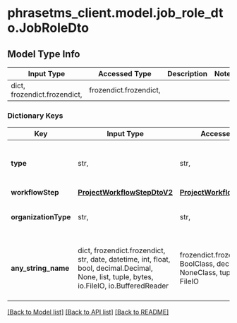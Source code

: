 # phrasetms_client.model.job_role_dto.JobRoleDto

## Model Type Info

| Input Type                   | Accessed Type          | Description | Notes |
| ---------------------------- | ---------------------- | ----------- | ----- |
| dict, frozendict.frozendict, | frozendict.frozendict, |             |

### Dictionary Keys

| Key                  | Input Type                                                                                                                                  | Accessed Type                                                                           | Description                                                        | Notes                                                                |
| -------------------- | ------------------------------------------------------------------------------------------------------------------------------------------- | --------------------------------------------------------------------------------------- | ------------------------------------------------------------------ | -------------------------------------------------------------------- |
| **type**             | str,                                                                                                                                        | str,                                                                                    |                                                                    | must be one of ["PROJECT_OWNER", "JOB_OWNER", "PROVIDER", "GUEST", ] |
| **workflowStep**     | [**ProjectWorkflowStepDtoV2**](ProjectWorkflowStepDtoV2.md)                                                                                 | [**ProjectWorkflowStepDtoV2**](ProjectWorkflowStepDtoV2.md)                             |                                                                    | [optional]                                                           |
| **organizationType** | str,                                                                                                                                        | str,                                                                                    | not null only for shared projects                                  | [optional] must be one of ["VENDOR", "BUYER", ]                      |
| **any_string_name**  | dict, frozendict.frozendict, str, date, datetime, int, float, bool, decimal.Decimal, None, list, tuple, bytes, io.FileIO, io.BufferedReader | frozendict.frozendict, str, BoolClass, decimal.Decimal, NoneClass, tuple, bytes, FileIO | any string name can be used but the value must be the correct type | [optional]                                                           |

[[Back to Model list]](../../README.md#documentation-for-models) [[Back to API list]](../../README.md#documentation-for-api-endpoints) [[Back to README]](../../README.md)
